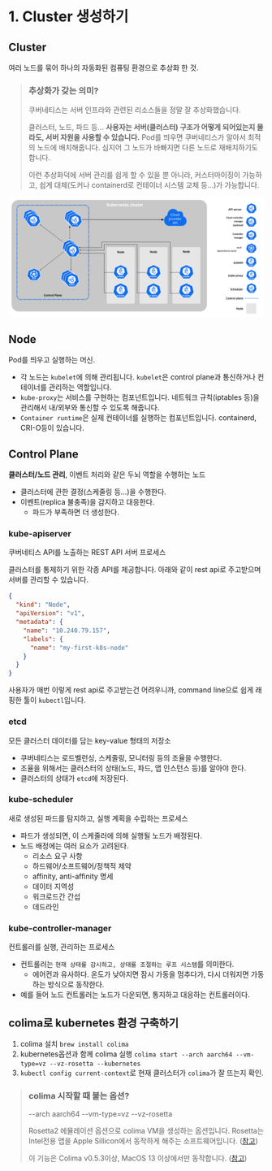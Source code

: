 # 1. Cluster 생성하기

## Cluster

여러 노드를 묶어 하나의 자동화된 컴퓨팅 환경으로 추상화 한 것.

> ### 추상화가 갖는 의미?
> 
> 쿠버네티스는 서버 인프라와 관련된 리소스들을 정말 잘 추상화했습니다.
> 
> 클러스터, 노드, 파드 등... **사용자는 서버(클러스터) 구조가 어떻게 되어있는지 몰라도, 서버 자원을 사용할 수 있습니다.**
> Pod를 띄우면 쿠버네티스가 알아서 최적의 노드에 배치해줍니다. 심지어 그 노드가 바빠지면 다른 노드로 재배치하기도 합니다.
> 
> 이런 추상화덕에 서버 관리를 쉽게 할 수 있을 뿐 아니라, 커스터마이징이 가능하고, 쉽게 대체(도커나 containerd로 컨테이너 시스템 교체 등...)가 가능합니다.

![1-1.png](images/1-1.png)

## Node

Pod를 띄우고 실행하는 머신.

 - 각 노드는 `kubelet`에 의해 관리됩니다. `kubelet`은 control plane과 통신하거나 컨테이너를 관리하는 역할입니다.
 - `kube-proxy`는 서비스를 구현하는 컴포넌트입니다. 네트워크 규칙(iptables 등)을 관리해서 내/외부와 통신할 수 있도록 해줍니다.
 - `Container runtime`은 실제 컨테이너를 실행하는 컴포넌트입니다. containerd, CRI-O등이 있습니다.

## Control Plane

**클러스터/노드 관리**, 이벤트 처리와 같은 두뇌 역할을 수행하는 노드

- 클러스터에 관한 결정(스케줄링 등...)을 수행한다.
- 이벤트(replica 불충족)을 감지하고 대응한다.
    - 파드가 부족하면 더 생성한다.

### kube-apiserver

쿠버네티스 API를 노출하는 REST API 서버 프로세스

클러스터를 통제하기 위한 각종 API를 제공합니다. 아래와 같이 rest api로 주고받으며 서버를 관리할 수 있습니다.

```json
{
  "kind": "Node",
  "apiVersion": "v1",
  "metadata": {
    "name": "10.240.79.157",
    "labels": {
      "name": "my-first-k8s-node"
    }
  }
}
```

사용자가 매번 이렇게 rest api로 주고받는건 어려우니까, command line으로 쉽게 래핑한 툴이 `kubectl`입니다.

### etcd

모든 클러스터 데이터를 담는 key-value 형태의 저장소

- 쿠버네티스는 로드벨런싱, 스케줄링, 모니터링 등의 조율을 수행한다.
- 조율을 위해서는 클러스터의 상태(노드, 파드, 앱 인스턴스 등)를 알아야 한다.
- 클러스터의 상태가 `etcd`에 저장된다.

### kube-scheduler

새로 생성된 파드를 탐지하고, 실행 계획을 수립하는 프로세스

- 파드가 생성되면, 이 스케줄러에 의해 실행될 노드가 배정된다.
- 노드 배정에는 여러 요소가 고려된다.
    - 리소스 요구 사항
    - 하드웨어/소프트웨어/정책적 제약
    - affinity, anti-affinity 명세
    - 데이터 지역성
    - 워크로드간 간섭
    - 데드라인

### kube-controller-manager

컨트롤러를 실행, 관리하는 프로세스

- 컨트롤러는 `현재 상태를 감시하고, 상태를 조절하는 루프 시스템`를 의미한다.
    - 에어컨과 유사하다. 온도가 낮아지면 잠시 가동을 멈추다가, 다시 더워지면 가동하는 방식으로 동작한다.
- 예를 들어 노드 컨트롤러는 노드가 다운되면, 통지하고 대응하는 컨트롤러이다.

## colima로 kubernetes 환경 구축하기

1. colima 설치 `brew install colima`
2. kubernetes옵션과 함께 colima 실행 `colima start --arch aarch64 --vm-type=vz --vz-rosetta --kubernetes`
3. `kubectl config current-context`로 현재 클러스터가 `colima`가 잘 뜨는지 확인.

> ### colima 시작할 때 붙는 옵션?
> 
> --arch aarch64 --vm-type=vz --vz-rosetta
> 
> Rosetta2 에뮬레이션 옵션으로 colima VM을 생성하는 옵션입니다. Rosetta는 Intel전용 앱을 Apple Sillicon에서 동작하게 해주는 소프트웨어입니다.
> ([참고](https://support.apple.com/ko-kr/guide/security/secebb113be1/web))
> 
> 이 기능은 Colima v0.5.3이상, MacOS 13 이상에서만 동작합니다. ([참고](https://github.com/abiosoft/colima))
